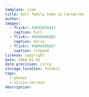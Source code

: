 ```yaml
---
template: item
title: Hall family home in Carnarvon
author:
images:
  - flickr: 49895859443
    caption: Full
  - flickr: 49896688882
    caption: Verso
  - flickr: 49896688627 
    caption: Cropped
license: copyright
date: 1960-01-01
date_precision: circa
storage_location: folder1
tags:
  - photos
  - olivia-terrace
description: 
---
```

